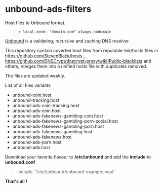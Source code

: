 # unbound-ads-filters
Host files to Unbound format.

          > local-zone: "domain.com" always_nxdomain

[Unbound](https://nlnetlabs.nl/projects/unbound/download/) is a validating, recursive and caching DNS resolver.

This repository contain coverted host files from reputable link/hosts files in https://github.com/StevenBlack/hosts , https://github.com/DNSCrypt/dnscrypt-proxy/wiki/Public-blacklists and others, merges them into a unified hosts file with duplicates removed.

 The files are updated weekly.


List of all files variants

 - unbound-coin.host
 - unbound-tracking.host
 - unbound-ads-coin-tracking.host	 
 - unbound-ads-coin.host	
 - unbound-ads-fakenews-gambling-coin.host
 - unbound-ads-fakenews-gambling-porn-social.host
 - unbound-ads-fakenews-gambling-porn.host
 - unbound-ads-fakenews-gambling.host 
 - unbound-ads-fakenews.host
 - unbound-ads-porn.host 
 - unbound-ads.host 
 
 Download your favorite flavour to **/etc/unbound** and add the **include** to **unbound.conf**
 
  > include: "/etc/unbound/unbound-example.host"
  
 
  
  **That's all !**

